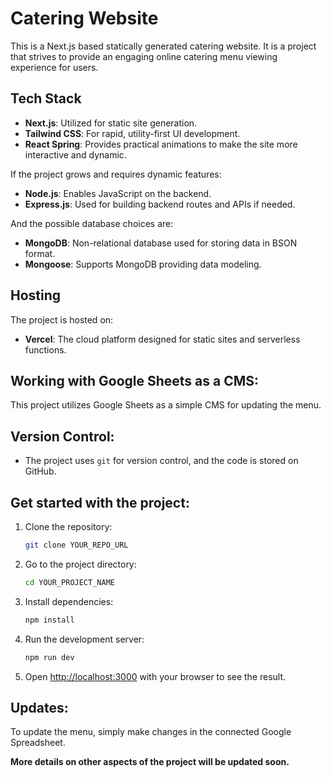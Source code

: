 # Catering Website

This is a Next.js based statically generated catering website. It is a project that strives to provide an engaging online catering menu viewing experience for users. 

## Tech Stack

-  **Next.js**: Utilized for static site generation.
-  **Tailwind CSS**: For rapid, utility-first UI development.
-  **React Spring**: Provides practical animations to make the site more interactive and dynamic.

If the project grows and requires dynamic features:

-  **Node.js**: Enables JavaScript on the backend.
-  **Express.js**: Used for building backend routes and APIs if needed.
 
And the possible database choices are:

-  **MongoDB**: Non-relational database used for storing data in BSON format.
-  **Mongoose**: Supports MongoDB providing data modeling.

## Hosting

The project is hosted on:

-  **Vercel**: The cloud platform designed for static sites and serverless functions.

## Working with Google Sheets as a CMS:

This project utilizes Google Sheets as a simple CMS for updating the menu. 

## Version Control:

-  The project uses `git` for version control, and the code is stored on GitHub.

## Get started with the project:

1. Clone the repository:
    ```bash
    git clone YOUR_REPO_URL
    ```

2. Go to the project directory:
    ```bash
    cd YOUR_PROJECT_NAME
    ```

3. Install dependencies:
    ```bash
    npm install
    ```

4. Run the development server:
    ```bash
    npm run dev
    ```

5. Open [http://localhost:3000](http://localhost:3000) with your browser to see the result.

## Updates:

To update the menu, simply make changes in the connected Google Spreadsheet.

**More details on other aspects of the project will be updated soon.**
